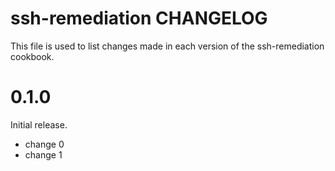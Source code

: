# ssh-remediation CHANGELOG

This file is used to list changes made in each version of the ssh-remediation cookbook.

# 0.1.0

Initial release.

- change 0
- change 1

